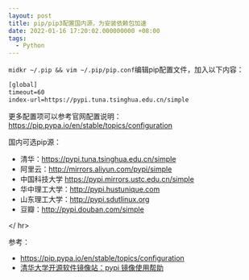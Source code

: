 ```yaml
---
layout: post
title: pip/pip3配置国内源，为安装依赖包加速
date: 2022-01-16 17:20:02.000000000 +08:00
tags: 
  - Python
---
```


`midkr ~/.pip && vim ~/.pip/pip.conf`编辑pip配置文件，加入以下内容：

```txt
[global]
timeout=60
index-url=https://pypi.tuna.tsinghua.edu.cn/simple
```
更多配置项可以参考官网配置说明：<a href="https://pip.pypa.io/en/stable/topics/configuration" target="_blank">https://pip.pypa.io/en/stable/topics/configuration</a>

国内可选pip源：

- 清华：https://pypi.tuna.tsinghua.edu.cn/simple
- 阿里云：http://mirrors.aliyun.com/pypi/simple
- 中国科技大学 https://pypi.mirrors.ustc.edu.cn/simple
- 华中理工大学：http://pypi.hustunique.com
- 山东理工大学：http://pypi.sdutlinux.org
- 豆瓣：http://pypi.douban.com/simple

</ hr>

参考：
- <a href="https://pip.pypa.io/en/stable/topics/configuration" target="_blank">https://pip.pypa.io/en/stable/topics/configuration</a>
- <a href="https://mirrors.tuna.tsinghua.edu.cn/help/pypi/" target="_blank">清华大学开源软件镜像站：pypi 镜像使用帮助</a>





